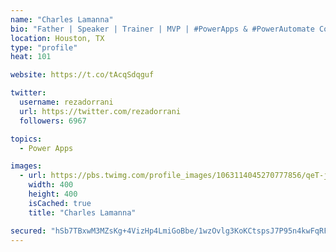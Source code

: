 ```yaml
---
name: "Charles Lamanna"
bio: "Father | Speaker | Trainer | MVP | #PowerApps & #PowerAutomate Community Super User | YouTuber Right-pointing triangle http://youtube.com/c/rezadorrani | Learn - Share - Clockwise rightwards and leftwards open circle arrows"
location: Houston, TX
type: "profile"
heat: 101

website: https://t.co/tAcqSdqguf

twitter:
  username: rezadorrani
  url: https://twitter.com/rezadorrani
  followers: 6967

topics:
  - Power Apps

images:
  - url: https://pbs.twimg.com/profile_images/1063114045270777856/qeT-jpWr_400x400.jpg
    width: 400
    height: 400
    isCached: true
    title: "Charles Lamanna"

secured: "hSb7TBxwM3MZsKg+4VizHp4LmiGoBbe/1wzOvlg3KoKCtspsJ7P95n4kwFqRF5fq85VmV/XH+zqtYjujgNK4mrkTmBI1Caob5tK04SecYR+gpux897wRdnOl2opOdzJer77y6m/tBeeqsAYfwrRzJEUiRBoRxoQDzMeoMQL1yIkUbuk3St0o+4Q5USNV+2YQR2TdpZ5MrWLZwkhadvA+RSsxcRzg7dNSdLyKNWl4eakUyfqJ54GWyEbAKLC/k6omZS6mRxIszy7rLX9RoP7PdQE+9MwSPjZN/IQo4yI5M2e4FARaAhu+ZDKOx0xq2iUfGcDGbeEIsckJJ2m9uYFRpIKq8iq5/cTpX6HoCtqnekiMlraQlBajK5wGV1LCmkPwYIb4mIAW6tUjlPE6AaHrLlu03chtgYrbTA50mG6urG4=;eVqtu1Z6TwIxGQ0kgVrx/Q=="
---
```


